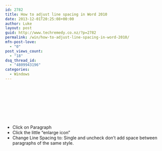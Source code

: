 ```yaml
---
id: 2782
title: How to adjust line spacing in Word 2010
date: 2013-12-01T20:25:08+00:00
author: Luke
layout: post
guid: http://www.techremedy.co.nz/?p=2782
permalink: /win/how-to-adjust-line-spacing-in-word-2010/
mfn-post-love:
  - "0"
post_views_count:
  - "18"
dsq_thread_id:
  - "4809943196"
categories:
  - Windows
---
```

 
  
 

<span style="font-family:Times New Roman;font-size:12pt"><br /> </span>

<p style="margin-left: 36pt">
  <span style="font-family:Times New Roman;font-size:12pt"><br /> </span>
</p>

  * Click on Paragraph 
  * Click the little &#8220;enlarge icon&#8221; 
  * Change Line Spacing to: Single and uncheck don&#8217;t add space between paragraphs of the same style.